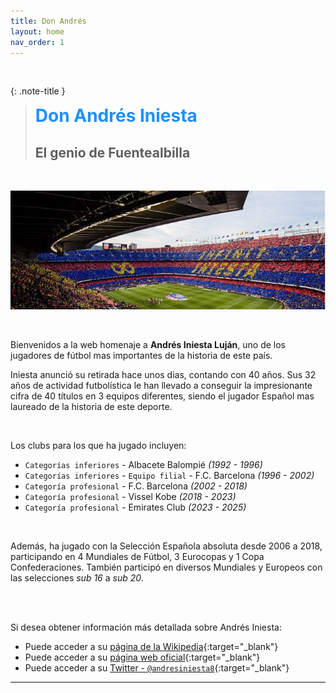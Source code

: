 ```yaml
---
title: Don Andrés
layout: home
nav_order: 1
---
```

<br>

{: .note-title }
> <span style="color: DodgerBlue; font-size: 2em; font-weight: bold;">Don Andrés Iniesta</span>
>
> ## El genio de Fuentealbilla

<br>

![Infinito](assets/images/eterno.jpg)

<br>

Bienvenidos a la web homenaje a **Andrés Iniesta Luján**, uno de los jugadores de fútbol mas importantes de la historia de este país. 

Iniesta anunció su retirada hace unos dias, contando con 40 años. Sus 32 años de actividad futbolística le han llevado a conseguir la impresionante cifra de 40 títulos en 3 equipos diferentes, siendo el jugador Español mas laureado de la historia de este deporte. 

<br>

Los clubs para los que ha jugado incluyen:

- `Categorías inferiores` - Albacete Balompié _(1992 - 1996)_
- `Categorías inferiores` - `Equipo filial` - F.C. Barcelona _(1996 - 2002)_
- `Categoría profesional` - F.C. Barcelona _(2002 - 2018)_
- `Categoría profesional` - Vissel Kobe _(2018 - 2023)_
- `Categoría profesional` - Emirates Club _(2023 - 2025)_

<br>

Además, ha jugado con la Selección Española absoluta desde 2006 a 2018, participando en 4 Mundiales de Fútbol, 3 Eurocopas y 1 Copa Confederaciones.
También participó en diversos Mundiales y Europeos con las selecciones _sub 16_ a _sub 20_.

<br><br>

Si desea obtener información más detallada sobre Andrés Iniesta:

* Puede acceder a su [página de la Wikipedia](https://es.wikipedia.org/wiki/Andr%C3%A9s_Iniesta){:target="_blank"}
* Puede acceder a su [página web oficial](https://www.andresiniesta.es/){:target="_blank"}
* Puede acceder a su [Twitter - `@andresiniesta8`](https://x.com/andresiniesta8){:target="_blank"}

---
